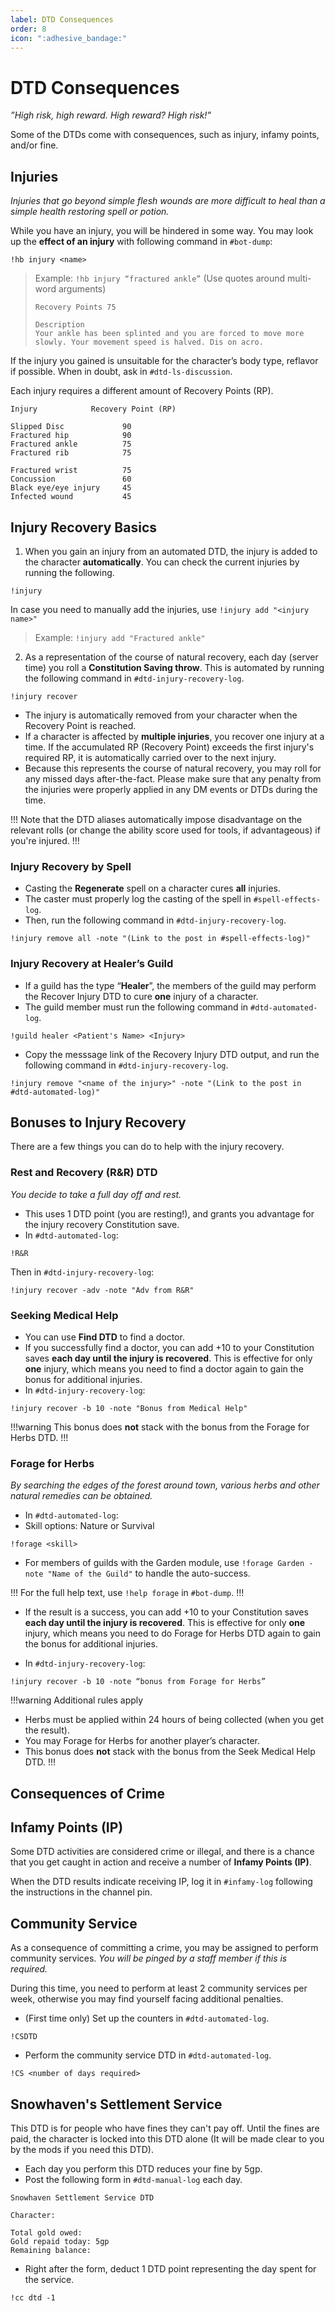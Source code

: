 ```yaml
---
label: DTD Consequences
order: 8
icon: ":adhesive_bandage:"
---
```

# DTD Consequences

*”High risk, high reward. High reward? High risk!”*

Some of the DTDs come with consequences, such as injury, infamy points, and/or fine.

## Injuries

*Injuries that go beyond simple flesh wounds are more difficult to heal than a simple health restoring spell or potion.* 

While you have an injury, you will be hindered in some way. You may look up the **effect of an injury** with following command in `#bot-dump`:

```
!hb injury <name>
```

> Example: `!hb injury “fractured ankle”` (Use quotes around multi-word arguments)
> ```
> Recovery Points 75
> 
> Description
> Your ankle has been splinted and you are forced to move more slowly. Your movement speed is halved. Dis on acro.
> ```

If the injury you gained is unsuitable for the character’s body type, reflavor if possible. When in doubt, ask in `#dtd-ls-discussion`.

Each injury requires a different amount of Recovery Points (RP).
```
Injury            Recovery Point (RP)

Slipped Disc             90
Fractured hip            90
Fractured ankle          75
Fractured rib            75

Fractured wrist          75
Concussion               60
Black eye/eye injury     45
Infected wound           45
```

## Injury Recovery Basics

1. When you gain an injury from an automated DTD, the injury is added to the character **automatically**. You can check the current injuries by running the following.

```
!injury
```

In case you need to manually add the injuries, use `!injury add "<injury name>"`
> Example: `!injury add "Fractured ankle"`
 
2. As a representation of the course of natural recovery, each day (server time) you roll a **Constitution Saving throw**. This is automated by running the following command in `#dtd-injury-recovery-log`.

```
!injury recover
```
 
- The injury is automatically removed from your character when the Recovery Point is reached.
- If a character is affected by **multiple injuries**, you recover one injury at a time. If the accumulated RP (Recovery Point) exceeds the first injury's required RP, it is automatically carried over to the next injury.
- Because this represents the course of natural recovery, you may roll for any missed days after-the-fact. Please make sure that any penalty from the injuries were properly applied in any DM events or DTDs during the time.

!!!
Note that the DTD aliases automatically impose disadvantage on the relevant rolls (or change the ability score used for tools, if advantageous) if you're injured.
!!!

### Injury Recovery by Spell
- Casting the **Regenerate** spell on a character cures **all** injuries.
- The caster must properly log the casting of the spell in `#spell-effects-log`.
- Then, run the following command in `#dtd-injury-recovery-log`.

```
!injury remove all -note "(Link to the post in #spell-effects-log)"
```

### Injury Recovery at Healer’s Guild
- If a guild has the type “**Healer**”, the members of the guild may perform the Recover Injury DTD to cure **one** injury of a character.
- The guild member must run the following command in `#dtd-automated-log`.

```
!guild healer <Patient's Name> <Injury>
```

- Copy the messsage link of the Recovery Injury DTD output, and run the following command in `#dtd-injury-recovery-log`.

```
!injury remove "<name of the injury>" -note "(Link to the post in #dtd-automated-log)"
```

## Bonuses to Injury Recovery
 
There are a few things you can do to help with the injury recovery.
 
### Rest and Recovery (R&R) DTD

*You decide to take a full day off and rest.* 
 
- This uses 1 DTD point (you are resting!), and grants you advantage for the injury recovery Constitution save.
- In `#dtd-automated-log`:

```
!R&R
```
 
Then in `#dtd-injury-recovery-log`:

```
!injury recover -adv -note "Adv from R&R"
```
 
### Seeking Medical Help

- You can use **Find DTD** to find a doctor.
- If you successfully find a doctor, you can add +10 to your Constitution saves __each day until the injury is recovered__. This is effective for only **one** injury, which means you need to find a doctor again to gain the bonus for additional injuries.
- In `#dtd-injury-recovery-log`:

```
!injury recover -b 10 -note "Bonus from Medical Help"
```
!!!warning
This bonus does **not** stack with the bonus from the Forage for Herbs DTD.
!!!

### Forage for Herbs

*By searching the edges of the forest around town, various herbs and other natural remedies can be obtained.*

- In `#dtd-automated-log`:
 - Skill options: Nature or Survival

```
!forage <skill>
```

- For members of guilds with the Garden module, use `!forage Garden -note "Name of the Guild"` to handle the auto-success.

!!!
For the full help text, use `!help forage` in `#bot-dump`.
!!!

- If the result is a success, you can add +10 to your Constitution saves **each day until the injury is recovered**. This is effective for only **one** injury, which means you need to do Forage for Herbs DTD again to gain the bonus for additional injuries.

- In `#dtd-injury-recovery-log`:

```
!injury recover -b 10 -note “bonus from Forage for Herbs”
```

!!!warning Additional rules apply
- Herbs must be applied within 24 hours of being collected (when you get the result). 
- You may Forage for Herbs for another player’s character.
- This bonus does **not** stack with the bonus from the Seek Medical Help DTD.
!!!

## Consequences of Crime

## Infamy Points (IP)

Some DTD activities are considered crime or illegal, and there is a chance that you get caught in action and receive a number of **Infamy Points (IP)**.

When the DTD results indicate receiving IP, log it in `#infamy-log` following the instructions in the channel pin.

## Community Service

As a consequence of committing a crime, you may be assigned to perform community services. *You will be pinged by a staff member if this is required.*

During this time, you need to perform at least 2 community services per week, otherwise you may find yourself facing additional penalties.

- (First time only) Set up the counters in `#dtd-automated-log`.

```
!CSDTD
```

- Perform the community service DTD in `#dtd-automated-log`.
```
!CS <number of days required>
```

## Snowhaven's Settlement Service

This DTD is for people who have fines they can't pay off. Until the fines are paid, the character is locked into this DTD alone (It will be made clear to you by the mods if you need this DTD).

- Each day you perform this DTD reduces your fine by 5gp.
- Post the following form in `#dtd-manual-log` each day.

```
Snowhaven Settlement Service DTD

Character:

Total gold owed:
Gold repaid today: 5gp
Remaining balance:
```

- Right after the form, deduct 1 DTD point representing the day spent for the service.

```
!cc dtd -1
```

